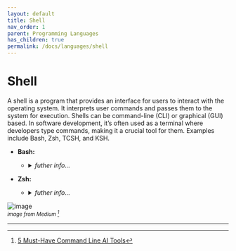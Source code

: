 ```yaml
---
layout: default
title: Shell
nav_order: 1
parent: Programming Languages
has_children: true
permalink: /docs/languages/shell
---
```


# Shell

A shell is a program that provides an interface for users to interact with the operating system. It interprets user commands and passes them to the system for execution. Shells can be command-line (CLI) or graphical (GUI) based. In software development, it’s often used as a terminal where developers type commands, making it a crucial tool for them. Examples include Bash, Zsh, TCSH, and KSH.

- **Bash:**
  - <details markdown="block"><summary><i>futher info...</i></summary>

    __Bash__, short for Bourne Again SHell, is a Unix shell and command language. It was created by Brian Fox for the GNU Project as a free software replacement for the Bourne shell1. It’s an sh-compatible shell that incorporates useful features from the Korn shell (ksh) and the C shell (csh).

    Here are some key features of Bash:

    - **Command-line editing**: Allows you to move around the command prompt and edit your command.
    - **Unlimited size command history**: You can access any command you’ve previously entered.
    - **Job control**: You can control multiple processes.
    - **Shell functions and aliases**: You can create your own commands and shortcuts.
    - **Indexed arrays of unlimited size**: You can create and manipulate arrays.
    - **Integer arithmetic in any base from two to sixty-four**: You can perform arithmetic operations.

    Most sh scripts can be run by Bash without modification. It’s widely used due to its power and versatility, and it’s the default shell for most Linux systems. It’s also highly customizable, which makes it a favorite among many developers.

    </details>

- **Zsh:**
  - <details markdown="block"><summary><i>futher info...</i></summary>

    __Zsh__, also known as the Z shell, is an extended version of the Bourne Shell (sh), with many enhancements and support for plugins and themes. It’s similar to Bash, but offers additional features such as:
      - **Automatic cd**: Just type the name of the directory.
      - **Recursive path expansion**: For example, `/u/lo/b` expands to `/usr/local/bin`.
      - **Automatic Syntax Highlighting**: Words, file extensions, and other things visible in the Terminal are color-coded.
      - **Spelling correction and approximate completion**: If you make a minor mistake typing a directory name, ZSH will fix it for you.
      - **Plugin and theme support**: ZSH includes many different plugin frameworks.

    Zsh is popular in the developer community due to its configurability and compatibility with Bash. It’s often used with a framework like Oh My Zsh2 to make it even more powerful and user-friendly.
    -------

    </details>


![image](https://github.com/user-attachments/assets/9eef088e-d426-4bc3-8136-94c9087c1bfb)
_<sup style="display:block;">image from Medium [^1]</sup>_

------ ------

[^1]: [5 Must-Have Command Line AI Tools](https://piotrzan.medium.com/5-must-have-command-line-ai-tools-839b0cf95c97)
